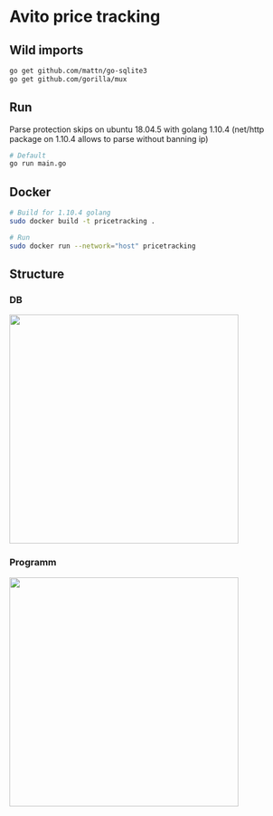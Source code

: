 # Avito price tracking

## Wild imports
```bash
go get github.com/mattn/go-sqlite3
go get github.com/gorilla/mux
```

## Run
Parse protection skips on ubuntu 18.04.5 with golang 1.10.4 (net/http package on 1.10.4 allows to parse without banning ip)
```bash
# Default
go run main.go
```

## Docker
```bash
# Build for 1.10.4 golang
sudo docker build -t pricetracking .

# Run
sudo docker run --network="host" pricetracking
```

## Structure
### DB
[<img src="https://live.staticflickr.com/65535/50482812081_682806a9ef_c.jpg" width=405>](https://live.staticflickr.com/65535/50482812081_682806a9ef_c.jpg)
### Programm
[<img src="https://live.staticflickr.com/65535/50490499813_2a8b8044f3_k.jpg" width=405>](https://live.staticflickr.com/65535/50490499813_2a8b8044f3_k.jpg)
